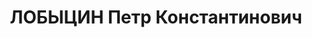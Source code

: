 ---
title: ЛОБЫЦИН Петр Константинович
description: 'Род. в 1900, г. Улан-Удэ, бурят, обр.: незаконченное высшее, б/п. Леспромхоз,
  экономист

  Арестован 08.02.1937. Обв. по ст. 58-8, 58-11. Приговор: ВМН. Расстрелян 25.12.1937.

  Реабилитирован 24.12.1957'
---